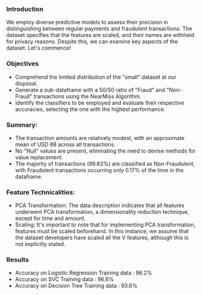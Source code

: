 ### Introduction

We employ diverse predictive models to assess their precision in distinguishing between regular payments and fraudulent transactions. The dataset specifies that the features are scaled, and their names are withheld for privacy reasons. Despite this, we can examine key aspects of the dataset. Let's commence!

### Objectives

- Comprehend the limited distribution of the "small" dataset at our disposal. 
- Generate a sub-dataframe with a 50/50 ratio of "Fraud" and "Non-Fraud" transactions using the NearMiss Algorithm. 
- Identify the classifiers to be employed and evaluate their respective accuracies, selecting the one with the highest performance. 

### Summary:

- The transaction amounts are relatively modest, with an approximate mean of USD 88 across all transactions.
- No "Null" values are present, eliminating the need to devise methods for value replacement.
- The majority of transactions (99.83%) are classified as Non-Fraudulent, with Fraudulent transactions occurring only 0.17% of the time in the dataframe.

### Feature Technicalities:

- PCA Transformation: The data description indicates that all features underwent PCA transformation, a dimensionality reduction technique, except for time and amount.
- Scaling: It's important to note that for implementing PCA transformation, features must be scaled beforehand. In this instance, we assume that the dataset developers have scaled all the V features, although this is not explicitly stated.

### Results

- Accuracy on Logistic Regression Training data :  96.2%
- Accuracy on SVC Training data :  96.6%
- Accuracy on Decision Tree Training data :  93.6%